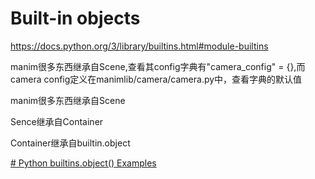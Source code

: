 # Built-in objects




https://docs.python.org/3/library/builtins.html#module-builtins


manim很多东西继承自Scene,查看其config字典有"camera_config" = {},而camera config定义在manimlib/camera/camera.py中，查看字典的默认值

manim很多东西继承自Scene

Sence继承自Container

Container继承自builtin.object

[# Python builtins.object() Examples ](https://www.programcreek.com/python/example/77930/builtins.object)


































































































